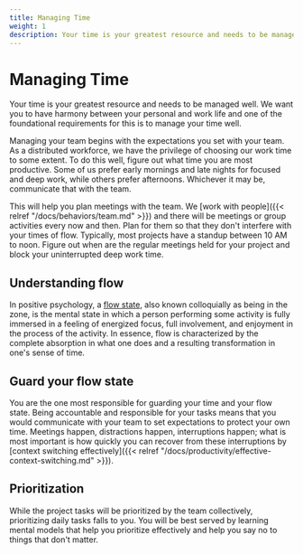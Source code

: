```yaml
---
title: Managing Time
weight: 1
description: Your time is your greatest resource and needs to be managed well. We want you to have harmony between your personal and work life and one of the foundational requirements for this is to manage your time well.
---
```


# Managing Time

Your time is your greatest resource and needs to be managed well. We want you to have harmony between your personal and work life and one of the foundational requirements for this is to manage your time well.

Managing your team begins with the expectations you set with your team. As a distributed workforce, we have the privilege of choosing our work time to some extent. To do this well, figure out what time you are most productive. Some of us prefer early mornings and late nights for focused and deep work, while others prefer afternoons. Whichever it may be, communicate that with the team.

This will help you plan meetings with the team. We [work with people]({{< relref "/docs/behaviors/team.md" >}}) and there will be meetings or group activities every now and then. Plan for them so that they don't interfere with your times of flow. Typically, most projects have a standup between 10 AM to noon. Figure out when are the regular meetings held for your project and block your uninterrupted deep work time.

## Understanding flow

In positive psychology, a [flow state](<https://en.wikipedia.org/wiki/Flow_(psychology)>), also known colloquially as being in the zone, is the mental state in which a person performing some activity is fully immersed in a feeling of energized focus, full involvement, and enjoyment in the process of the activity. In essence, flow is characterized by the complete absorption in what one does and a resulting transformation in one's sense of time.

## Guard your flow state

You are the one most responsible for guarding your time and your flow state. Being accountable and responsible for your tasks means that you would communicate with your team to set expectations to protect your own time. Meetings happen, distractions happen, interruptions happen; what is most important is how quickly you can recover from these interruptions by [context switching effectively]({{< relref "/docs/productivity/effective-context-switching.md" >}}).

## Prioritization

While the project tasks will be prioritized by the team collectively, prioritizing daily tasks falls to you. You will be best served by learning mental models that help you prioritize effectively and help you say no to things that don't matter.
